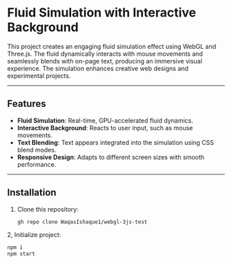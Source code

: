 # Fluid Simulation with Interactive Background

This project creates an engaging fluid simulation effect using WebGL and Three.js. The fluid dynamically interacts with mouse movements and seamlessly blends with on-page text, producing an immersive visual experience. The simulation enhances creative web designs and experimental projects.

---

## Features

- **Fluid Simulation**: Real-time, GPU-accelerated fluid dynamics.
- **Interactive Background**: Reacts to user input, such as mouse movements.
- **Text Blending**: Text appears integrated into the simulation using CSS blend modes.
- **Responsive Design**: Adapts to different screen sizes with smooth performance.

---

## Installation

1. Clone this repository:
   ```bash
   gh repo clone WaqasIshaque1/webgl-3js-test

2, Initialize project:
   ```bash
   npm i
   npm start
